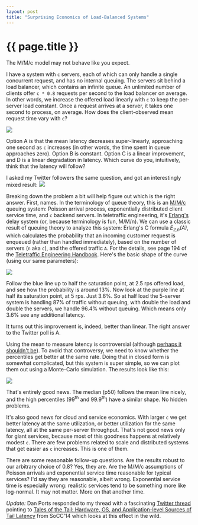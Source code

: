 ```yaml
---
layout: post
title: "Surprising Economics of Load-Balanced Systems"
---
```


{{ page.title }}
================

<p class="meta">The M/M/c model may not behave like you expect.</p>

I have a system with `c` servers, each of which can only handle a single concurrent request, and has no internal queuing. The servers sit behind a load balancer, which contains an infinite queue. An unlimited number of clients offer `c * 0.8` requests per second to the load balancer on average. In other words, we increase the offered load linearly with `c` to keep the per-server load constant. Once a request arrives at a server, it takes one second to process, on average. How does the client-observed mean request time vary with `c`?

![](https://mbrooker-blog-images.s3.amazonaws.com/erlang_c_plot.png)

Option A is that the mean latency decreases super-linearly, approaching one second as `c` increases (in other words, the time spent in queue approaches zero). Option B is constant. Option C is a linear improvement, and D is a linear degradation in latency. Which curve do you, intuitively, think that the latency will follow?

I asked my Twitter followers the same question, and got an interestingly mixed result:
![](https://mbrooker-blog-images.s3.amazonaws.com/erlang_twitter_poll.png)

Breaking down the problem a bit will help figure out which is the right answer. First, names. In the terminology of queue theory, this is an [M/M/c](https://en.wikipedia.org/wiki/M/M/c_queue) queuing system: Poisson arrival process, exponentially distributed client service time, and `c` backend servers. In teletraffic engineering, it's [Erlang's](https://en.wikipedia.org/wiki/Agner_Krarup_Erlang) delay system (or, because terminology is fun, M/M/n). We can use a classic result of queuing theory to analyze this system: Erlang's C formula *E<sub>2,n</sub>(A)*, which calculates the probability that an incoming customer request is enqueued (rather than handled immediately), based on the number of servers (`n` aka `c`), and the offered traffic `A`. For the details, see page 194 of the [Teletraffic Engineering Handbook](https://www.itu.int/dms_pub/itu-d/opb/stg/D-STG-SG02.16.1-2001-PDF-E.pdf). Here's the basic shape of the curve (using our same parameters):

![](https://mbrooker-blog-images.s3.amazonaws.com/erlang_c_result.png)

Follow the blue line up to half the saturation point, at 2.5 rps offered load, and see how the probability is around 13%. Now look at the purple line at half its saturation point, at 5 rps. Just 3.6%. So at half load the 5-server system is handling 87% of traffic without queuing, with double the load and double the servers, we handle 96.4% without queuing. Which means only 3.6% see any additional latency.

It turns out this improvement is, indeed, better than linear. The right answer to the Twitter poll is A.

Using the mean to measure latency is controversial (although [perhaps it shouldn't be](http://brooker.co.za/blog/2017/12/28/mean.html)). To avoid that controversy, we need to know whether the percentiles get better at the same rate. Doing that in closed form is somewhat complicated, but this system is super simple, so we can plot them out using a Monte-Carlo simulation. The results look like this:

![](https://mbrooker-blog-images.s3.amazonaws.com/sim_result.png)

That's entirely good news. The median (p50) follows the mean line nicely, and the high percentiles (99<sup>th</sup> and 99.9<sup>th</sup>) have a similar shape. No hidden problems.

It's also good news for cloud and service economics. With larger `c` we get better latency at the same utilization, or better utilization for the same latency, all at the same per-server throughput. That's not good news only for giant services, because most of this goodness happens at relatively modest `c`. There are few problems related to scale and distributed systems that get easier as `c` increases. This is one of them.

There are some reasonable follow-up questions. Are the results robust to our arbitrary choice of 0.8? Yes, they are. Are the M/M/c assumptions of Poisson arrivals and exponential service time reasonable for typical services? I'd say they are reasonable, albeit wrong. Exponential service time is especially wrong: realistic services tend to be something more like log-normal. It may not matter. More on that another time.

*Update:* Dan Ports responded to my thread with a fascinating [Twitter thread](https://twitter.com/danrkports/status/1291517540280070144) pointing to [Tales of the Tail: Hardware, OS, and Application-level Sources of Tail Latency](https://drkp.net/papers/latency-socc14.pdf) from SoCC'14 which looks at this effect in the wild.
